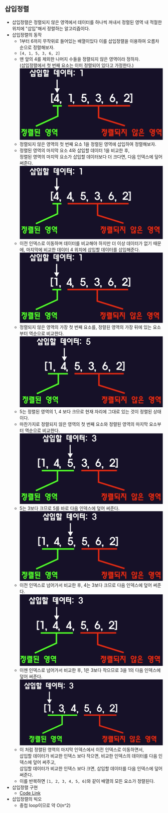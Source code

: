 ## 삽입정렬

- 삽입정렬은 정렬되지 않은 영역에서 데이터를 하나씩 꺼내서 정렬된 영역 내 적절한 위치에 "삽입"해서 정렬하는 알고리즘이다.
- 삽입정렬의 동작
  - 1부터 6까지 무작위로 들어있는 배열이있다 이를 삽입정렬을 이용하여 오름차순으로 정렬해보자.
  - `[4, 1, 5, 3, 6, 2]`
  - 맨 앞의 4를 제외한 나머지 수들을 정렬되지 않은 영역이라 정하자.  
    (삽입정렬에서 첫 번째 요소는 이미 정렬되어 있다고 가정한다.)  
    <img src="./img/1.png">
  - 정렬되지 않은 영역의 첫 번째 요소 1을 정렬된 영역에 삽입하여 정렬해보자.
  - 정렬된 영역의 마지막 요소 4와 삽입할 데이터 1을 비교한 후,  
    정렬된 영역의 마지막 요소가 삽입할 데이터보다 더 크다면, 다음 인덱스에 덮어써준다.  
    <img src="./img/2.png">
  - 이전 인덱스로 이동하며 데이터를 비교해야 하지만 더 이상 데이터가 없기 때문에,
    마지막에 비교한 데이터 4 위치에 삽입할 데이터를 삽입해준다.  
    <img src="./img/3.png">
  - 정렬되지 않은 영역의 가장 첫 번째 요소를, 정렬된 영역의 가장 뒤에 있는 요소부터 역순으로 비교한다.  
    <img src="./img/4.png">
  - 5는 정렬된 영역의 1, 4 보다 크므로 현재 자리에 그대로 있는 것이 정렬된 상태이다.
  - 마찬가지로 정렬되지 않은 영역의 첫 번째 요소와 정렬된 영역의 마지막 요소부터 역순으로 비교한다.  
    <img src="./img/5.png">
  - 5는 3보다 크므로 5를 바로 다음 인덱스에 덮어 써준다.  
    <img src="./img/6.png">
  - 이전 인덱스로 넘어가서 비교한 후, 4는 3보다 크므로 다음 인덱스에 덮어 써준다.  
    <img src="./img/7.png">
  - 이젠 인덱스로 넘어가서 비교한 후, 1은 3보다 작으므로 3을 1의 다음 인덱스에 덮어 써준다.  
    <img src="./img/8.png">
  - 이 처럼 정렬된 영역의 마지막 인덱스에서 이전 인덱스로 이동하면서,  
    삽입할 데이터가 비교한 인덱스 보다 작으면, 비교한 인덱스의 데이터를 다음 인덱스에 덮어 써주고,  
    삽입할 데이터가 비교한 인덱스 보다 크면, 삽입할 데이터를 다음 인덱스에 덮어 써준다.
  - 이를 반복하면 `[1, 2, 3, 4, 5, 6]`와 같이 배열의 모든 요소가 정렬된다.
- 삽입정렬 구현
  - [Code Link](../dev/insertion_sort.mjs)
- 삽입정렬의 빅오
  - 중첩 loop이므로 약 O(n^2)
